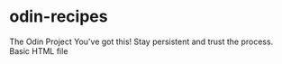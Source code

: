 # odin-recipes
The Odin Project
You've got this! Stay persistent and trust the process.
Basic HTML file